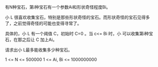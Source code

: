 有N种宝石，第i种宝石有一个参数Ai和形状奇怪程度Bi。

小 L 很喜欢收集宝石，特别是那些形状奇怪的宝石。而形状奇怪的宝石见得多了，之前觉得奇怪的可能也变得寻常了。

具体的，小 L 有一个阈值 C，初始时 C=0 。当 c<= Bi 时，小 可以收集第i种宝石，在那之后让 C 加上Ai。

请求出小 L最多能收集多少种宝石。

1 <= N <= 500000
1 <= Ai, Bi <= 1000000000
